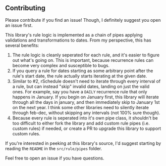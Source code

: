 ## Contributing

Please contribute if you find an issue! Though, I definitely suggest you open an issue first.

This library's rule logic is implemented as a chain of pipes applying validations and transformations to dates. From my perspective, this has several benefits:

1. The rule logic is cleanly seperated for each rule, and it's easier to figure out what's going on. This is important, because recurrence rules can become very complex and susceptible to bugs.
2. If you query a rule for dates starting as some arbitrary point after the rule's start date, the rule actually starts iterating at the given date.
3. Similar to #2, rSchedule doesn't need to iterate through every interval of a rule, but can instead "skip" invalid dates, landing on just the valid ones. For example, say you have a `DAILY` recurrence rule that only happens in January. If you begin on January first, this library will iterate through all the days in january, and then immediately skip to January 1st on the next year. I think some other libraries need to silently iterate through feb-dec, without skipping any intervals (not 100% sure though).
4. Because every rule is seperated into it's own pipe class, it shouldn't be too difficult to either fork the library and add custom rule pipes (i.e. custom rules) if needed, or create a PR to upgrade this library to support custom rules.

If you're interested in peeking at this library's source, I'd suggest starting by reading the `README` in the `src/rule/pipes` folder.

Feel free to open an issue if you have questions.
